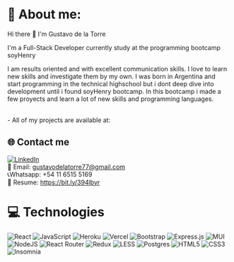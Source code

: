 # 🎩 About me: 
<p> Hi there 👋 I'm Gustavo de la Torre </p>
<p> I'm a Full-Stack Developer currently study at the programming bootcamp soyHenry</p>
<p> I am results oriented and with excellent communication skills. I love to learn new skills and investigate them by my own. I was born in Argentina and start programming in the technical highschool but i dont deep dive into development until i found soyHenry bootcamp. In this bootcamp i made a few proyects and learn a lot of new skills and programming languages.</p>
<br>
- All of my projects are available at:

## 🌐 Contact me
[![LinkedIn](https://img.shields.io/badge/LinkedIn-%230077B5.svg?logo=linkedin&logoColor=white)](https://linkedin.com/in/gustavo-de-la-torre-309a581ba/) 
<br>
📩 Email: gustavodelatorre77@gmail.com
<br>
 📞Whatsapp: +54 11 6515 5169
 <br>
 📃 Resume: https://bit.ly/394lbyr

# 💻 Technologies
![React](https://camo.githubusercontent.com/67a01fa7cf337616274f39c070a11638f2e65720e414ef55b8dd3f9c2a803b2a/68747470733a2f2f696d672e736869656c64732e696f2f7374617469632f76313f7374796c653d666f722d7468652d6261646765266d6573736167653d526561637426636f6c6f723d323232323232266c6f676f3d5265616374266c6f676f436f6c6f723d363144414642266c6162656c3d) ![JavaScript](https://camo.githubusercontent.com/3aaee8bf7885dcf0cea8a5647c4514b7d800b1a730d38bce7dadf6bff883378d/68747470733a2f2f696d672e736869656c64732e696f2f7374617469632f76313f7374796c653d666f722d7468652d6261646765266d6573736167653d4a61766153637269707426636f6c6f723d323232323232266c6f676f3d4a617661536372697074266c6f676f436f6c6f723d463744463145266c6162656c3d) ![Heroku](https://camo.githubusercontent.com/19764c8c39927763a01a6468b533a874ecc23d80143f9ae260eec76b696c7d82/68747470733a2f2f696d672e736869656c64732e696f2f7374617469632f76313f7374796c653d666f722d7468652d6261646765266d6573736167653d4865726f6b7526636f6c6f723d343330303938266c6f676f3d4865726f6b75266c6f676f436f6c6f723d464646464646266c6162656c3d) ![Vercel](https://camo.githubusercontent.com/ac911ed7941e047950a141607fed83bc6cd654187b72dd758f7810476ebffaef/68747470733a2f2f696d672e736869656c64732e696f2f7374617469632f76313f7374796c653d666f722d7468652d6261646765266d6573736167653d56657263656c26636f6c6f723d303030303030266c6f676f3d56657263656c266c6f676f436f6c6f723d464646464646266c6162656c3d) ![Bootstrap](https://camo.githubusercontent.com/8d0e8bf4a315e73ce23e6d5e3193279d53d066717f7f806d7af7305d9334e7cb/68747470733a2f2f696d672e736869656c64732e696f2f7374617469632f76313f7374796c653d666f722d7468652d6261646765266d6573736167653d426f6f74737472617026636f6c6f723d373935324233266c6f676f3d426f6f747374726170266c6f676f436f6c6f723d464646464646266c6162656c3d) ![Express.js](https://camo.githubusercontent.com/0a95585d6b3a07028298a45d60b85a1331358bc336549d64dbbc27977f1495f3/68747470733a2f2f696d672e736869656c64732e696f2f7374617469632f76313f7374796c653d666f722d7468652d6261646765266d6573736167653d4578707265737326636f6c6f723d303030303030266c6f676f3d45787072657373266c6f676f436f6c6f723d464646464646266c6162656c3d) ![MUI](https://camo.githubusercontent.com/208852c2348eb4c34115c18e7bc1364ef7ccc88a76a8e659a7ba13c4da7318c0/68747470733a2f2f696d672e736869656c64732e696f2f7374617469632f76313f7374796c653d666f722d7468652d6261646765266d6573736167653d4d554926636f6c6f723d303037464646266c6f676f3d4d5549266c6f676f436f6c6f723d464646464646266c6162656c3d) ![NodeJS](https://camo.githubusercontent.com/faec9d89bd2c7d47b91d988dcd0f27011c27e8191d45836cfa36bf2b3c2a92bd/68747470733a2f2f696d672e736869656c64732e696f2f7374617469632f76313f7374796c653d666f722d7468652d6261646765266d6573736167653d4e6f64652e6a7326636f6c6f723d333339393333266c6f676f3d4e6f64652e6a73266c6f676f436f6c6f723d464646464646266c6162656c3d) ![React Router](https://camo.githubusercontent.com/a5f1968a99631284ca552953929cff7b6abb375853bb0944fae0dc520c45c73b/68747470733a2f2f696d672e736869656c64732e696f2f7374617469632f76313f7374796c653d666f722d7468652d6261646765266d6573736167653d52656163742b526f7574657226636f6c6f723d434134323435266c6f676f3d52656163742b526f75746572266c6f676f436f6c6f723d464646464646266c6162656c3d) ![Redux](https://img.shields.io/static/v1?style=for-the-badge&message=Redux&color=764ABC&logo=Redux&logoColor=FFFFFF&label=) ![LESS](https://img.shields.io/static/v1?style=for-the-badge&message=Less&color=1D365D&logo=Less&logoColor=FFFFFF&label=) ![Postgres](https://img.shields.io/static/v1?style=for-the-badge&message=PostgreSQL&color=4169E1&logo=PostgreSQL&logoColor=FFFFFF&label=) ![HTML5](https://img.shields.io/static/v1?style=for-the-badge&message=HTML5&color=E34F26&logo=HTML5&logoColor=FFFFFF&label=) ![CSS3](https://img.shields.io/static/v1?style=for-the-badge&message=CSS3&color=1572B6&logo=CSS3&logoColor=FFFFFF&label=) ![Insomnia](https://camo.githubusercontent.com/0be2801c181e04467fd4d9849879fe9ca06439c39dfccdc90313b7c1a559fb90/68747470733a2f2f696d672e736869656c64732e696f2f7374617469632f76313f7374796c653d666f722d7468652d6261646765266d6573736167653d496e736f6d6e696126636f6c6f723d343030304246266c6f676f3d496e736f6d6e6961266c6f676f436f6c6f723d464646464646266c6162656c3d) 
